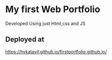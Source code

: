 # My first Web Portfolio
Developed Using just Html,css and JS

## Deployed at
https://hvkalayil.github.io/firstportfolio.github.io/
